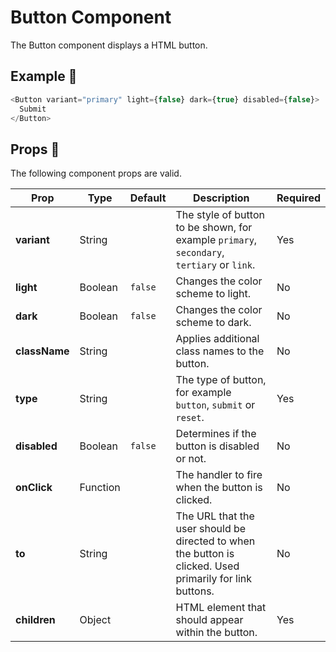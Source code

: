 # Button Component

The Button component displays a HTML button.

## Example 🚀

```javascript
<Button variant="primary" light={false} dark={true} disabled={false}>
  Submit
</Button>
```

## Props 🔧

The following component props are valid.

| Prop          | Type     | Default | Description                                                                                              | Required |
| ------------- | -------- | ------- | -------------------------------------------------------------------------------------------------------- | -------- |
| **variant**   | String   |         | The style of button to be shown, for example `primary`, `secondary`, `tertiary` or `link`.               | Yes      |
| **light**     | Boolean  | `false` | Changes the color scheme to light.                                                                       | No       |
| **dark**      | Boolean  | `false` | Changes the color scheme to dark.                                                                        | No       |
| **className** | String   |         | Applies additional class names to the button.                                                            | No       |
| **type**      | String   |         | The type of button, for example `button`, `submit` or `reset`.                                           | Yes      |
| **disabled**  | Boolean  | `false` | Determines if the button is disabled or not.                                                             | No       |
| **onClick**   | Function |         | The handler to fire when the button is clicked.                                                          | No       |
| **to**        | String   |         | The URL that the user should be directed to when the button is clicked. Used primarily for link buttons. | No       |
| **children**  | Object   |         | HTML element that should appear within the button.                                                       | Yes      |
